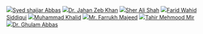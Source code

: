 ![](https://giki.edu.pk/wp-content/uploads/2022/04/IMG-20220416-WA0003.jpg)[Syed shajjar Abbas](https://giki.edu.pk/portfolio/syed-shajjar-abbas/)[](https://giki.edu.pk/wp-content/uploads/2022/04/IMG-20220416-WA0003.jpg)
![](https://giki.edu.pk/wp-content/uploads/2022/03/staff-generic-292x248-1.jpg)[Dr. Jahan Zeb Khan](https://giki.edu.pk/wp-content/uploads/2022/03/staff-generic-292x248-1.jpg)[](https://giki.edu.pk/wp-content/uploads/2022/03/staff-generic-292x248-1.jpg)
![](https://giki.edu.pk/wp-content/uploads/2021/11/sherali.jpg)[Sher Ali Shah](https://giki.edu.pk/wp-content/uploads/2021/11/sherali.jpg)[](https://giki.edu.pk/wp-content/uploads/2021/11/sherali.jpg)
![](https://giki.edu.pk/wp-content/uploads/2018/09/Photo-Farid.jpg)[Farid Wahid Siddiqui](https://giki.edu.pk/wp-content/uploads/2018/09/Photo-Farid.jpg)[](https://giki.edu.pk/wp-content/uploads/2018/09/Photo-Farid.jpg)
![](https://giki.edu.pk/portfolio-modern-2-columns/)[Muhammad Khalid](https://giki.edu.pk/portfolio/muhammad-khalid/)[](https://giki.edu.pk/wp-content/uploads/2022/03/staff-generic-292x248-1.jpg)
![](https://giki.edu.pk/portfolio-modern-2-columns/)[Mr. Farrukh Majeed](https://giki.edu.pk/wp-content/uploads/2018/02/WhatsApp-Image-2022-12-08-at-7.43.39-PM.jpeg)[](https://giki.edu.pk/wp-content/uploads/2018/02/WhatsApp-Image-2022-12-08-at-7.43.39-PM.jpeg)
![](https://giki.edu.pk/portfolio-modern-2-columns/)[Tahir Mehmood Mir](https://giki.edu.pk/portfolio/tahir-mehmood-mir/)[](https://giki.edu.pk/wp-content/uploads/2022/03/staff-generic-292x248-1.jpg)
![](https://giki.edu.pk/portfolio-modern-2-columns/)[Dr. Ghulam Abbas](https://giki.edu.pk/wp-content/uploads/2022/11/Gabbas.jpg)[](https://giki.edu.pk/wp-content/uploads/2022/11/Gabbas.jpg)
